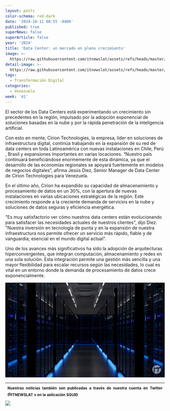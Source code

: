 ```yaml
---
layout: posts
color-schema: red-dark
date: '2024-10-11 08:55 -0400'
published: true
superNews: false
superArticle: false
year: '2024'
title: 'Data Center: un mercado en pleno crecimiento'
image: >-
  https://raw.githubusercontent.com/itnewslat/assets/refs/heads/master/img/540x320/datacenter-p.jpg
detail-image: >-
  https://raw.githubusercontent.com/itnewslat/assets/refs/heads/master/img/1024x680/datacenter-g.jpg
tags:
  - Transformación Digital
categories:
  - Venezuela
week: '41'
---
```

 El sector de los Data Centers está experimentando un crecimiento sin precedentes en la región, impulsado por la adopción exponencial de soluciones basadas en la nube y por la rápida penetración de la inteligencia artificial. 
 
Con esto en mente, Cirion Technologies, la empresa, líder en soluciones de infraestructura digital, continúa trabajando en la expansión de su red de data centers en toda Latinoamérica con nuevas instalaciones en Chile, Perú , Brasil y expansiones importantes en varias locaciones. “Nuestro país continuará beneficiándose enormemente de esta dinámica, ya que el desarrollo de las economías regionales se apoyará fuertemente en modelos de negocios digitales”, afirma Jesús Diez, Senior Manager de Data Center de Cirion Technologies para Venezuela.
 
En el último año, Cirion ha expandido su capacidad de almacenamiento y procesamiento de datos en un 30%, con la apertura de nuevas instalaciones en varias ubicaciones estratégicas de la región. Este crecimiento responde a la creciente demanda de servicios en la nube y soluciones de datos seguras y eficiencia energética.
 
"Es muy satisfactorio ver cómo nuestros data centers están evolucionando para satisfacer las necesidades actuales de nuestros clientes", dijo Diez. "Nuestra inversión en tecnología de punta y en la expansión de nuestra infraestructura nos permite ofrecer un servicio más rápido, fiable y de vanguardia; esencial en el mundo digital actual".
 
Uno de los avances más significativos ha sido la adopción de arquitecturas hiperconvergentes, que integran computación, almacenamiento y redes en una sola solución. Esta integración permite una gestión más sencilla y una mayor flexibilidad para escalar recursos según las necesidades, lo cual es vital en un entorno donde la demanda de procesamiento de datos crece exponencialmente.

![](https://raw.githubusercontent.com/itnewslat/assets/refs/heads/master/img/540x320/datacenter-p.jpg)

<table style="height: 42px;" width="569">
<tbody>
<tr>
<td style="text-align: justify;"><sub><strong>Nuestras noticias también son publicadas a través de nuestra cuenta en Twitter <a href="https://twitter.com/itnewslat?lang=es">@ITNEWSLAT</a> y en la aplicación <a href="https://squidapp.co/en/">SQUID</a></strong></sub></td>
</tr>
</tbody>
</table>

<img src="https://tracker.metricool.com/c3po.jpg?hash=56f88a41e39ab42c063cc51676587a04"/>
